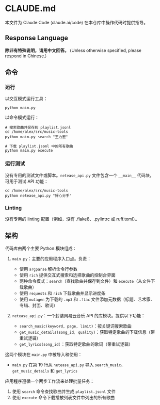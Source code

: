 # CLAUDE.md

本文件为 Claude Code (claude.ai/code) 在本仓库中操作代码时提供指导。

## Response Language

**除非有特殊说明，请用中文回答。** (Unless otherwise specified, please respond in Chinese.)

## 命令

### 运行

以交互模式运行工具：

```
python main.py
```

以命令模式运行：

```
# 搜索歌曲并保存到 playlist.jsonl
cd /home/alex/src/music-tools
python main.py search "王力宏"

# 下载 playlist.jsonl 中的所有歌曲
python main.py execute
```

### 运行测试

没有专用的测试文件或脚本。`netease_api.py` 文件包含一个 `__main__` 代码块，可用于测试 API 功能：

```
cd /home/alex/src/music-tools
python netease_api.py "好心分手"
```

### Linting

没有专用的 linting 配置（例如，没有 .flake8、.pylintrc 或 ruff.toml）。

## 架构

代码库由两个主要 Python 模块组成：

1. `main.py`：主要的应用程序入口点。负责：
   - 使用 `argparse` 解析命令行参数
   - 使用 `rich` 提供交互式搜索和选择歌曲的控制台界面
   - 两种命令模式：`search`（查找歌曲并保存到文件）和 `execute`（从文件下载歌曲）
   - 使用 `requests` 和 `rich` 下载歌曲并显示进度条
   - 使用 `mutagen` 为下载的 `.mp3` 和 `.flac` 文件添加元数据（标题、艺术家、专辑、封面、歌词）

2. `netease_api.py`：一个封装网易云音乐 API 的库模块。提供以下功能：
   - `search_music(keyword, page, limit)`：按关键词搜索歌曲
   - `get_music_details(song_id, quality)`：获取特定歌曲的下载信息（带重试逻辑）
   - `get_lyrics(song_id)`：获取特定歌曲的歌词（带重试逻辑）

这两个模块在 `main.py` 中被导入和使用：

- `main.py` 在第 19 行从 `netease_api.py` 导入 `search_music`、`get_music_details` 和 `get_lyrics`

应用程序遵循一个两步工作流来处理批量任务：

1. 使用 `search` 命令查找歌曲并生成 `playlist.jsonl` 文件
2. 使用 `execute` 命令下载播放列表文件中列出的所有歌曲
